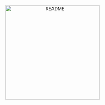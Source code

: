 <div align="center">
  <img src="https://github.com/user-attachments/assets/63f12fa1-1400-4b81-b04c-596395311abe" alt="README" width="300px" height="300px">
</div>
